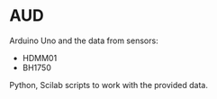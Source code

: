 # AUD
Arduino Uno and the data from sensors:
* HDMM01
* BH1750

Python, Scilab scripts to work with the provided data.
